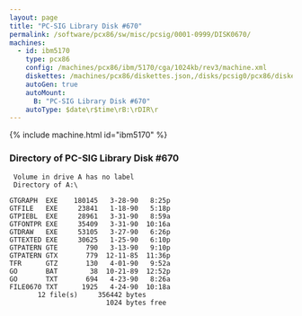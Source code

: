 ```yaml
---
layout: page
title: "PC-SIG Library Disk #670"
permalink: /software/pcx86/sw/misc/pcsig/0001-0999/DISK0670/
machines:
  - id: ibm5170
    type: pcx86
    config: /machines/pcx86/ibm/5170/cga/1024kb/rev3/machine.xml
    diskettes: /machines/pcx86/diskettes.json,/disks/pcsig0/pcx86/diskettes.json
    autoGen: true
    autoMount:
      B: "PC-SIG Library Disk #670"
    autoType: $date\r$time\rB:\rDIR\r
---
```


{% include machine.html id="ibm5170" %}

### Directory of PC-SIG Library Disk #670

     Volume in drive A has no label
     Directory of A:\

    GTGRAPH  EXE    180145   3-28-90   8:25p
    GTFILE   EXE     23841   1-18-90   5:18p
    GTPIEBL  EXE     28961   3-31-90   8:59a
    GTFONTPR EXE     35409   3-31-90  10:16a
    GTDRAW   EXE     53105   3-27-90   6:26p
    GTTEXTED EXE     30625   1-25-90   6:10p
    GTPATERN GTE       790   3-13-90   9:10p
    GTPATERN GTX       779  12-11-85  11:36p
    TFR      GTZ       130   4-01-90   9:52a
    GO       BAT        38  10-21-89  12:52p
    GO       TXT       694   4-23-90   8:26a
    FILE0670 TXT      1925   4-24-90  10:18a
           12 file(s)     356442 bytes
                            1024 bytes free
